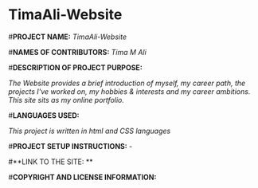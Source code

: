 # TimaAli-Website
#**PROJECT NAME:**
_TimaAli-Website_

#**NAMES OF CONTRIBUTORS:**
_Tima M Ali_

#**DESCRIPTION OF PROJECT PURPOSE:**

_The Website provides a brief introduction of myself, my career path, the projects I've worked on, my hobbies & interests and my career ambitions. This site sits as my online portfolio._

#**LANGUAGES USED:**

_This project is written in html and CSS languages_

 #**PROJECT SETUP INSTRUCTIONS:** - 
 
 
 
 #**LINK TO THE SITE: **
 
 #**COPYRIGHT AND LICENSE INFORMATION:**

